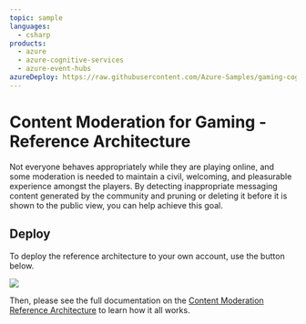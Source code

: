 ```yaml
---
topic: sample
languages:
  - csharp
products:
  - azure
  - azure-cognitive-services
  - azure-event-hubs
azureDeploy: https://raw.githubusercontent.com/Azure-Samples/gaming-cognitive-services-content-moderation/master/azuredeploy.json
---
```


# Content Moderation for Gaming - Reference Architecture

Not everyone behaves appropriately while they are playing online, and some moderation is needed to maintain a civil, welcoming, and pleasurable experience amongst the players. By detecting inappropriate messaging content generated by the community and pruning or deleting it before it is shown to the public view, you can help achieve this goal.

## Deploy

To deploy the reference architecture to your own account, use the button below.

<a href="https://aka.ms/arm-gaming-cognitive-services-content-moderation" target="_blank"><img src="https://azuredeploy.net/deploybutton.png"/></a>

Then, please see the full documentation on the [Content Moderation Reference Architecture](https://docs.microsoft.com/gaming/azure/reference-architectures/cognitive-content-moderation) to learn how it all works.
